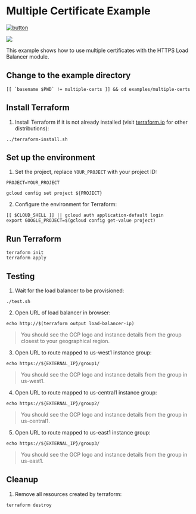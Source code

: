 # Multiple Certificate Example

[![button](http://gstatic.com/cloudssh/images/open-btn.png)](https://console.cloud.google.com/cloudshell/open?git_repo=https://github.com/GoogleCloudPlatform/terraform-google-lb-http&working_dir=examples/multiple-certs&page=shell&tutorial=README.md)

<a href="https://concourse-tf.gcp.solutions/teams/main/pipelines/tf-examples-lb-https-multi-cert" target="_blank">
<img src="https://concourse-tf.gcp.solutions/api/v1/teams/main/pipelines/tf-examples-lb-https-multi-cert/badge" /></a>

This example shows how to use multiple certificates with the HTTPS Load Balancer module.

## Change to the example directory

```
[[ `basename $PWD` != multiple-certs ]] && cd examples/multiple-certs
```

## Install Terraform

1. Install Terraform if it is not already installed (visit [terraform.io](https://terraform.io) for other distributions):

```
../terraform-install.sh
```

## Set up the environment

1. Set the project, replace `YOUR_PROJECT` with your project ID:

```
PROJECT=YOUR_PROJECT
```

```
gcloud config set project ${PROJECT}
```

2. Configure the environment for Terraform:

```
[[ $CLOUD_SHELL ]] || gcloud auth application-default login
export GOOGLE_PROJECT=$(gcloud config get-value project)
```

## Run Terraform

```
terraform init
terraform apply
```

## Testing

1. Wait for the load balancer to be provisioned:

```
./test.sh
```

2. Open URL of load balancer in browser:

```
echo http://$(terraform output load-balancer-ip)
```

> You should see the GCP logo and instance details from the group closest to your geographical region.

3. Open URL to route mapped to us-west1 instance group:

```
echo https://${EXTERNAL_IP}/group1/
```

> You should see the GCP logo and instance details from the group in us-west1.

4. Open URL to route mapped to us-central1 instance group:
```
echo https://${EXTERNAL_IP}/group2/
```

> You should see the GCP logo and instance details from the group in us-central1.

5. Open URL to route mapped to us-east1 instance group:

```
echo https://${EXTERNAL_IP}/group3/
```

> You should see the GCP logo and instance details from the group in us-east1.

## Cleanup

1. Remove all resources created by terraform:

```
terraform destroy
```
